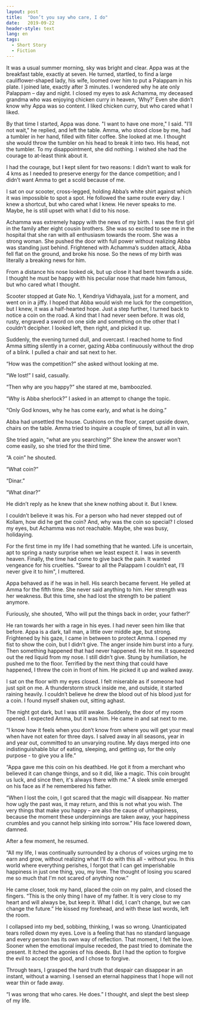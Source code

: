 ```yaml
---
layout: post
title:  "Don’t you say who care, I do"
date:   2019-09-22
header-style: text
lang: en
tags:
  - Short Story
  - Fiction
---
```

It was a usual summer morning, sky was bright and clear. Appa was at the breakfast table, exactly at seven. He turned, startled, to find a large cauliflower-shaped lady, his wife, loomed over him to put a Palappam in his plate. I joined late, exactly after 3 minutes. I wondered why he ate only Palappam – day and night. I closed my eyes to ask Achamma, my deceased grandma who was enjoying chicken curry in heaven, ‘Why?’ Even she didn’t know why Appa was so content. I liked chicken curry, but who cared what I liked.

By that time I started, Appa was done. "I want to have one more," I said. "I’ll not wait," he replied, and left the table. Amma, who stood close by me, had a tumbler in her hand, filled with filter coffee. She looked at me. I thought she would throw the tumbler on his head to break it into two. His head, not the tumbler. To my disappointment, she did nothing. I wished she had the courage to at-least think about it. 

I had the courage, but I kept silent for two reasons: I didn’t want to walk for 4 kms as I needed to preserve energy for the dance competition; and I didn’t want Amma to get a scold because of me.

I sat on our scooter, cross-legged, holding Abba’s white shirt against which it was impossible to spot a spot. He followed the same route every day. I knew a shortcut, but who cared what I knew. He never speaks to me. Maybe, he is still upset with what I did to his nose.

Achamma was extremely happy with the news of my birth. I was the first girl in the family after eight cousin brothers. She was so excited to see me in the hospital that she ran with all enthusiasm towards the room. She was a strong woman. She pushed the door with full power without realizing Abba was standing just behind. Frightened with Achamma’s sudden attack, Abba fell flat on the ground, and broke his nose. So the news of my birth was literally a breaking news for him.

From a distance his nose looked ok, but up close it had bent towards a side. I thought he must be happy with his peculiar nose that made him famous, but who cared what I thought. 

Scooter stopped at Gate No. 1, Kendriya Vidhayala, just for a moment, and went on in a jiffy. I hoped that Abba would wish me luck for the competition, but I knew, it was a half-hearted hope. Just a step further, I turned back to notice a coin on the road. A kind that I had never seen before. It was old, rusty, engraved a sword on one side and something on the other that I couldn’t decipher. I looked left, then right, and picked it up.

Suddenly, the evening turned dull, and overcast. I reached home to find Amma sitting silently in a corner, gazing Abba continuously without the drop of a blink. I pulled a chair and sat next to her. 

“How was the competition?” she asked without looking at me. 

“We lost!” I said, casually.

“Then why are you happy?” she stared at me, bamboozled. 

“Why is Abba sherlock?” I asked in an attempt to change the topic.
 
“Only God knows, why he has come early, and what is he doing.” 

Abba had unsettled the house. Cushions on the floor, carpet upside down, chairs on the table. Amma tried to inquire a couple of times, but all in vain.
 
She tried again, “what are you searching?” She knew the answer won’t come easily, so she tried for the third time. 

“A coin” he shouted.
 
“What coin?” 

“Dinar.”
 
“What dinar?”
 
He didn’t reply as he knew that she knew nothing about it. But I knew.
 
I couldn’t believe it was his. For a person who had never stepped out of Kollam, how did he get the coin? And, why was the coin so special? I closed my eyes, but Achamma was not reachable. Maybe, she was busy, holidaying.
 
For the first time in my life I had something that he wanted. Life is uncertain, apt to spring a nasty surprise when we least expect it. I was in seventh heaven. Finally, the time had come to give back the pain. It wanted vengeance for his cruelties. "Swear to all the Palappam I couldn’t eat, I’ll never give it to him", I muttered.

Appa behaved as if he was in hell. His search became fervent. He yelled at Amma for the fifth time. She never said anything to him. Her strength was her weakness. But this time, she had lost the strength to be patient anymore. 

Furiously, she shouted, ‘Who will put the things back in order, your father?’
 
He ran towards her with a rage in his eyes. I had never seen him like that before. Appa is a dark, tall man, a little over middle age, but strong. Frightened by his gaze, I came in between to protect Amma. I opened my fist to show the coin, but I didn’t give. The anger inside him burst into a fury. Then something happened that had never happened. He hit me. It squeezed out the red liquid from my nose. I still didn’t give. Stung by humiliation, he pushed me to the floor. Terrified by the next thing that could have happened, I threw the coin in front of him. He picked it up and walked away.

I sat on the floor with my eyes closed. I felt miserable as if someone had just spit on me. A thunderstorm struck inside me, and outside, it started raining heavily. I couldn’t believe he drew the blood out of his blood just for a coin. I found myself shaken out, sitting aghast. 
 
The night got dark, but I was still awake. Suddenly, the door of my room opened. I expected Amma, but it was him. He came in and sat next to me. 

“I know how it feels when you don’t know from where you will get your meal when have not eaten for three days. I salved away in all seasons, year in and year out, committed to an unvarying routine. My days merged into one indistinguishable blur of eating, sleeping, and getting up, for the only purpose - to give you a life.”   

“Appa gave me this coin on his deathbed. He got it from a merchant who believed it can change things, and so it did, like a magic. This coin brought us luck, and since then, it's always there with me.” A sleek smile emerged on his face as if he remembered his father.

“When I lost the coin, I got scared that the magic will disappear. No matter how ugly the past was, it may return, and this is not what you wish. The very things that make you happy – are also the cause of unhappiness, because the moment these underpinnings are taken away, your happiness crumbles and you cannot help sinking into sorrow.” His face lowered down, damned.

After a few moment, he resumed.

“All my life, I was continually surrounded by a chorus of voices urging me to earn and grow, without realizing what I’ll do with this all - without you. In this world where everything perishes, I forgot that I can get imperishable happiness in just one thing, you, my love. The thought of losing you scared me so much that I'm not scared of anything now.”

He came closer, took my hand, placed the coin on my palm, and closed the fingers. “This is the only thing I have of my father. It is very close to my heart and will always be, but keep it. What I did, I can’t change, but we can change the future.” He kissed my forehead, and with these last words, left the room. 

I collapsed into my bed, sobbing, thinking, I was so wrong. Unanticipated tears rolled down my eyes. Love is a feeling that has no standard language and every person has its own way of reflection. That moment, I felt the love. Sooner when the emotional impulse receded, the past tried to dominate the present. It itched the agonies of his deeds. But I had the option to forgive the evil to accept the good, and I chose to forgive. 

Through tears, I grasped the hard truth that despair can disappear in an instant, without a warning. I sensed an eternal happiness that I hope will not wear thin or fade away. 
 
“I was wrong that who cares. He does.” I thought, and slept the best sleep of my life.

